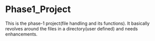 # Phase1_Project
This is the phase-1 project(file handling and its functions).
It basically revolves around the files in a directory(user defined) and needs enhancements.

